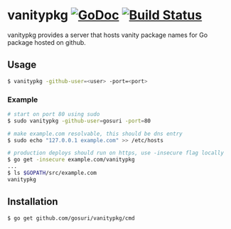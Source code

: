 # vanitypkg [![GoDoc](https://godoc.org/github.com/gosuri/vanitypkg?status.svg)](https://godoc.org/github.com/gosuri/vanitypkg) [![Build Status](https://travis-ci.org/gosuri/vanitypkg.svg?branch=master)](https://travis-ci.org/gosuri/vanitypkg)

vanitypkg provides a server that hosts vanity package names for Go package hosted on github.

## Usage

```sh
$ vanitypkg -github-user=<user> -port=<port>
```

### Example

```sh
# start on port 80 using sudo
$ sudo vanitypkg -github-user=gosuri -port=80

# make example.com resolvable, this should be dns entry
$ sudo echo "127.0.0.1 example.com" >> /etc/hosts 

# production deploys should run on https, use -insecure flag locally
$ go get -insecure example.com/vanitypkg
...
$ ls $GOPATH/src/example.com
vanitypkg
```

## Installation

```
$ go get github.com/gosuri/vanitypkg/cmd
```
